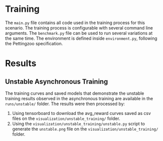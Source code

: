 # Training
The `main.py` file contains all code used in the training process for this scenario. The training process is configurable with several command line arguments. The `benchmark.py` file can be used to run several variations at the same time. The environment is defined inside `environment.py`, following the Pettingzoo specification.

# Results

## Unstable Asynchronous Training

The training curves and saved models that demonstrate the unstable training
results observed in the asynchronous training are available in the
`runs/unstable/` folder. The results were then processed by:

1. Using tensorboard to download the avg_reward curves saved as csv files
   on the `visualization/unstable_training/` folder.
2. Using the `visualization/unstable_training/unstable.py` script to generate the
   `unstable.png` file on the `visualization/unstable_training/` folder.